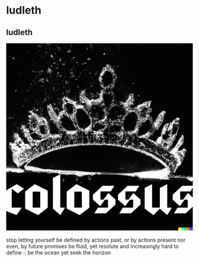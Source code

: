 # ludleth

## ludleth
![ludleth](images/ludleth.png)

stop letting yourself be 
defined by actions past, 
or by actions present 
nor even, by future promises
be fluid, yet resolute
and increasingly hard to define
:: be the ocean
yet seek the horizon
